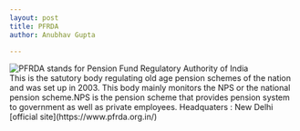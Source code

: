 ```yaml
---
layout: post
title: PFRDA
author: Anubhav Gupta

---
```

<style>
  div{
    background-image: url("https://i.postimg.cc/ZRvJnc6t/piggy-bank-3117656.jpg");
  }
  </style>
<img  style="float:left;" src="https://i.postimg.cc/c1RfgfRw/download.jpg">
PFRDA stands for Pension Fund Regulatory Authority of India<br/>
This is the satutory body regulating old age pension schemes of the nation and was set up in 2003. This body mainly monitors the NPS or the national pension scheme.NPS is the pension scheme that provides pension system to government as well as private employees. 
Headquaters : New Delhi
[official site](https://www.pfrda.org.in/)